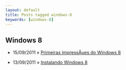 ```yaml
---
layout: default
title: Posts tagged windows-8
keywords: [windows-8]
---
```

<h2 class="category">Windows 8</h2>
<ul class="posts">
<li>
<p>
<span class="date">15/09/2011</span> &raquo;
<a href="/blog/primeiras-impressoes-do-windows-8">Primeiras impressÃµes do Windows 8</a>
</p>
</li>
<li>
<p>
<span class="date">13/09/2011</span> &raquo;
<a href="/blog/instalando-windows-8">Instalando Windows 8</a>
</p>
</li>
</ul>
